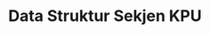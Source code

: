 ---
title: Data Struktur Sekjen KPU
organization: KPU REPUBLIK INDONESIA
notes: Data Struktur Sekjen KPU
resources:
  - name: CSV Div Subdivision
    url: 'https://github.com/pemiluAPI/pemilu-data/raw/master/struktur_kpu/struktur_sekjen_kpu/div_subdivision.csv'
    format: csv
  - name: CSV Division
    url: 'https://github.com/pemiluAPI/pemilu-data/raw/master/struktur_kpu/struktur_sekjen_kpu/division.csv'
    format: csv
  - name: CSV Personnel
    url: 'https://github.com/pemiluAPI/pemilu-data/raw/master/struktur_kpu/struktur_sekjen_kpu/personnel.csv'
    format: ''
  - name: CSV Position
    url: 'https://github.com/pemiluAPI/pemilu-data/raw/master/struktur_kpu/struktur_sekjen_kpu/position.csv'
    format: csv
  - name: CSV S O
    url: 'https://github.com/pemiluAPI/pemilu-data/raw/master/struktur_kpu/struktur_sekjen_kpu/s_o.csv'
    format: csv
  - name: CSV Sub Division
    url: 'https://github.com/pemiluAPI/pemilu-data/raw/master/struktur_kpu/struktur_sekjen_kpu/sub_division.csv'
    format: csv
category:
  - Struktur KPU
maintainer: ''
maintainer_email: ''
---